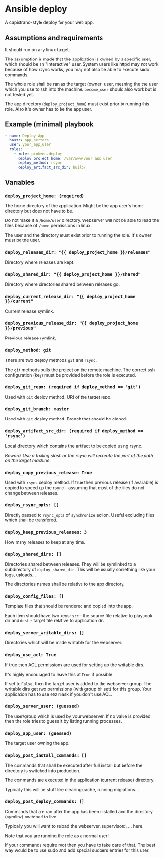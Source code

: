 # Ansible deploy

A capistrano-style deploy for your web app.

## Assumptions and requirements

It should run on any linux target.

The assumption is made that the application is owned by a specific user, which 
should be an "interactive" user. System users like httpd may not work because
of how rsync works, you may not also be able to execute sudo commands.

The whole role shall be ran as the target (owner) user, meaning the the user which you use
to ssh into the machine. `become_user` should also work but is not tested yet.
 
The app directory (`deploy_project_home`) must exist prior to running this role. Also it's
owner has to be the app user.

## Example (minimal) playbook

```yml
- name: Deploy App
  hosts: app_servers
  user: your_app_user
  roles:
    - role: pinkeen.deploy
      deploy_project_home: /var/www/your_app_user
      deploy_method: rsync
      deploy_artifact_src_dir: build/
```

## Variables

### `deploy_project_home: (required)`

The home directory of the application. Might be the app user's home directory
but does not have to be.
 
Do not make it a `/home/user` directory. Webserver will not be able to read the files
because of `/home` permissions in linux.

The user and the directory must exist prior to running the role. It's owner must be
the user.

### `deploy_releases_dir: "{{ deploy_project_home }}/releases"`

Directory where releases are kept. 

### `deploy_shared_dir: "{{ deploy_project_home }}/shared"`

Directory where directories shared between releases go. 

### `deploy_current_release_dir: "{{ deploy_project_home }}/current"`

Current release symlink.

### `deploy_previous_release_dir: "{{ deploy_project_home }}/previous"`

Previous release symlink,

### `deploy_method: git`

There are two deploy methods `git` and `rsync`. 

The `git` methods pulls the project on the remote machine. The correct ssh
configuration (key) must be provided before the role is executed.

### `deploy_git_repo: (required if deploy_method == 'git')`

Used with `git` deploy method. URI of the target repo.

### `deploy_git_branch: master`

Used with `git` deploy method. Branch that should be cloned.

### `deploy_artifact_src_dir: (required if deploy_method == 'rsync')`

Local directory which contains the artifact to be copied using rsync.

_Beware! Use a trailing slash or the rsync will recreate the part of the path
on the target machine._

### `deploy_copy_previous_release: True`

Used with `rsync` deploy method. If true then previous release (if available) is
copied to speed up the rsync - assuming that most of the files do not change between
releases.

### `deploy_rsync_opts: []`

Directly passed to `rsync_opts` of `synchronize` action. Useful excluding files
which shall be transfered.

### `deploy_keep_previous_releases: 3`

How many releases to keep at any time.

### `deploy_shared_dirs: []`

Directories shared between releases. They will be symlinked to a subdirectory of
`deploy_shared_dir`. This will be usually something like your logs, uploads...

The directories names shall be relative to the app directory.

### `deploy_config_files: []`

Template files that should be rendered and copied into the app.

Each item should have two keys: `src` - the source file relative to playbook dir
and `dest` - target file relative to application dir.

### `deploy_server_writable_dirs: []`

Directories which will be made writable for the webserver.

### `deploy_use_acl: True`

If true then ACL permissions are used for setting up the writable dirs.

It's highly encouraged to leave this at `True` if possible.

If set to `False`, then the target user is added to the webserver group.
The writable dirs get rwx permissions (with group bit set) for this group.
Your application has to use `002` mask if you don't use ACL. 

### `deploy_server_user: (guessed)`

The user/group which is used by your webserver. If no value is provided then the
role tries to guess it by listing running processes.

### `deploy_app_user: (guessed)`

The target user owning the app. 

### `deploy_post_install_commands: []`

The commands that shall be executed after full install but before the directory
is switched into production.

The commands are executed in the application (current release) directory.

Typically this will be stuff like clearing cache, running migrations...

### `deploy_post_deploy_commands: []`

Commands that are ran after the app has been installed and the directory (symlink)
switched to live.

Typically you will want to reload the webserver, supervisord, ... here.

Note that you are running the role as a normal user!

If your commands require root then you have to take care of that. The best way
would be to use sudo and add special sudoers entries for this user.